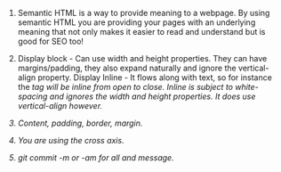 1. Semantic HTML is a way to provide meaning to a webpage. By using semantic HTML you are providing your pages with an underlying meaning that not only makes it easier to read and understand but is good for SEO too!

2. Display block - Can use width and height properties. They can have margins/padding, they also expand naturally and ignore the vertical-align property. Display Inline - It flows along with text, so for instance the <em> tag will be 
inline from open to close. Inline is subject to white-spacing and ignores the width and height properties. It does use vertical-align however.

3. Content, padding, border, margin.

4. You are using the cross axis.

5. git commit -m or -am for all and message.
